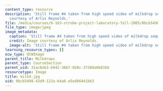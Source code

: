 ```yaml
---
content_type: resource
description: 'Still frame #4 taken from high speed video of milkdrop sequence. Image
  courtesy of Arlis Reynolds.'
file: /media/courses/6-163-strobe-project-laboratory-fall-2005/0bcb549842d9123ab4a6e5edb6441bb3_milk4.jpg
file_type: image/jpeg
image_metadata:
  caption: 'Still frame #4 taken from high speed video of milkdrop sequence.'
  credit: Image courtesy of Arlis Reynolds.
  image-alt: 'Still frame #4 taken from high speed video of milkdrop sequence.'
learning_resource_types: []
ocw_type: OCWImage
parent_title: Milkdrops
parent_type: CourseSection
parent_uid: 31ac6eb3-b942-36b7-020c-3730da6b81bb
resourcetype: Image
title: milk4.jpg
uid: 0bcb5498-42d9-123a-b4a6-e5edb6441bb3
---
```

